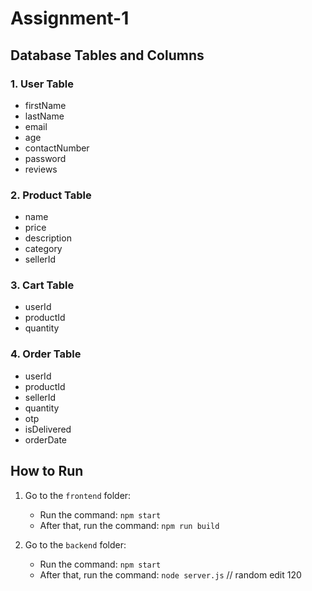 # Assignment-1

## Database Tables and Columns

### 1. User Table
- firstName
- lastName
- email
- age
- contactNumber
- password
- reviews

### 2. Product Table
- name
- price
- description
- category
- sellerId

### 3. Cart Table
- userId
- productId
- quantity

### 4. Order Table
- userId
- productId
- sellerId
- quantity
- otp
- isDelivered
- orderDate

## How to Run

1. Go to the `frontend` folder:
   - Run the command: `npm start`
   - After that, run the command: `npm run build`

2. Go to the `backend` folder:
   - Run the command: `npm start`
   - After that, run the command: `node server.js`
// random edit 120
